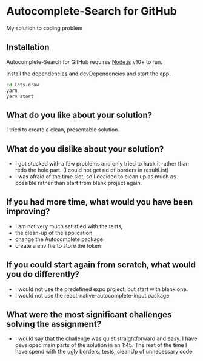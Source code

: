# Autocomplete-Search for GitHub

My solution to coding problem

## Installation

Autocomplete-Search for GitHub requires [Node.js](https://nodejs.org/) v10+ to run.

Install the dependencies and devDependencies and start the app.

```sh
cd lets-draw
yarn
yarn start
```

## What do you like about your solution?

I tried to create a clean, presentable solution.

## What do you dislike about your solution?

- I got stucked with a few problems and only tried to hack it rather than redo the hole part. (I could not get rid of borders in resultList)
- I was afraid of the time slot, so I decided to clean up as much as possible rather than start from blank project again.

## If you had more time, what would you have been improving?

- I am not very much satisfied with the tests,
- the clean-up of the application
- change the Autocomplete package
- create a env file to store the token

## If you could start again from scratch, what would you do differently?

- I would not use the predefined expo project, but start with blank one.
- I would not use the react-native-autocomplete-input package

## What were the most significant challenges solving the assignment?

- I would say that the challenge was quiet straightforward and easy. I have developed main parts of the solution in an 1:45. The rest of the time I have spend with the ugly borders, tests, cleanUp of unnecessary code.
